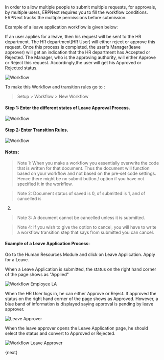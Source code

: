 In order to allow multiple people to submit multiple requests, for approvals,
by multiple users, ERPNext requires you to fill the workflow conditions.
ERPNext tracks the multiple permissions before submission.

Example of a leave application workflow is given below:

If an user applies for a leave, then his request will be sent to the HR
department. The HR department(HR User) will either reject or approve this
request. Once this process is completed, the user's Manager(leave approver)
will get an indication that the HR department has Accepted or Rejected. The
Manager, who is the approving authority, will either Approve or Reject this
request. Accordingly,the user will get his Approved or Rejected status.

![Workflow]({{docs_base_url}}/assets/old_images/erpnext/workflow-leave-fl.jpg)

To make this Workflow and transition rules go to :

> Setup > Workflow > New Workflow

#### Step 1: Enter the different states of Leave Approval Process.

<img class="screenshot" alt="Workflow" src="{{docs_base_url}}/assets/img/setup/workflow-1.png">

#### Step 2: Enter Transition Rules.

<img class="screenshot" alt="Workflow" src="{{docs_base_url}}/assets/img/setup/workflow-2.png">

#### Notes:

> Note 1: When you make a workflow you essentially overwrite the code that is
written for that document. Thus the document will function based on your
workflow and not based on the pre-set code settings. Hence there might be no
submit button / option if you have not specified it in the workflow.

> Note 2: Document status of saved is 0, of submitted is 1, and of cancelled is
2.

> Note 3: A document cannot be cancelled unless it is submitted.

> Note 4: If you wish to give the option to cancel, you will have to write a
workflow transition step that says from submitted you can cancel.

  

#### Example of a Leave Application Process:  

Go to the Human Resources Module and click on Leave Application. Apply for a
Leave.

When a Leave Application is submitted, the status on the right hand corner of
the page shows as "Applied"

![Workflow Employee LA]({{docs_base_url}}/assets/old_images/erpnext/workflow-employee-la.png)

When the HR User logs in, he can either Approve or Reject. If approved the
status on the right hand corner of the page shows as Approved. However, a blue
band of information is displayed saying approval is pending by leave approver.

![Leave Approver]({{docs_base_url}}/assets/old_images/erpnext/workflow-hr-user-la.png)

When the leave approver opens the Leave Application page, he should select the
status and convert to Approved or Rejected.

![Workflow Leave Approver]({{docs_base_url}}/assets/old_images/erpnext/workflow-leave-approver-la.png)

{next}

